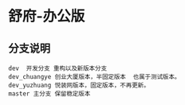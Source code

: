 # 舒府-办公版
## 分支说明
    dev  开发分支 重构以及新版本分支
    dev_chuangye 创业大厦版本，半固定版本  也属于测试版本。
    dev_yuzhuang 悦装网版本，固定版本，不再更新。
    master 主分支 保留稳定版本
